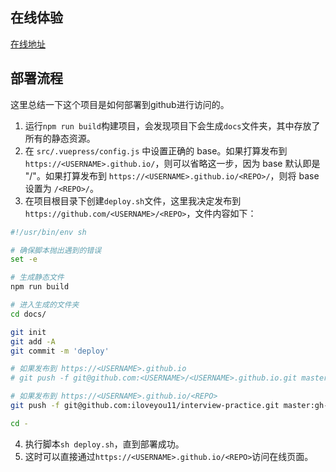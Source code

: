 ## 在线体验
[在线地址](https://iloveyou11.github.io/interview-practice/)

## 部署流程
这里总结一下这个项目是如何部署到github进行访问的。

1. 运行`npm run build`构建项目，会发现项目下会生成`docs`文件夹，其中存放了所有的静态资源。
2. 在 `src/.vuepress/config.js` 中设置正确的 base。如果打算发布到 `https://<USERNAME>.github.io/`，则可以省略这一步，因为 base 默认即是 "/"。如果打算发布到 `https://<USERNAME>.github.io/<REPO>/`，则将 base 设置为 `/<REPO>/`。
3. 在项目根目录下创建`deploy.sh`文件，这里我决定发布到`https://github.com/<USERNAME>/<REPO>`，文件内容如下：
```sh
#!/usr/bin/env sh

# 确保脚本抛出遇到的错误
set -e

# 生成静态文件
npm run build

# 进入生成的文件夹
cd docs/

git init
git add -A
git commit -m 'deploy'

# 如果发布到 https://<USERNAME>.github.io
# git push -f git@github.com:<USERNAME>/<USERNAME>.github.io.git master

# 如果发布到 https://<USERNAME>.github.io/<REPO>
git push -f git@github.com:iloveyou11/interview-practice.git master:gh-pages

cd -
```
4. 执行脚本`sh deploy.sh`，直到部署成功。
5. 这时可以直接通过`https://<USERNAME>.github.io/<REPO>`访问在线页面。
